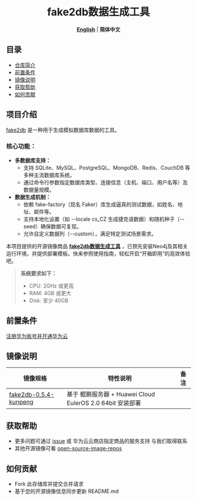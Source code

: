 <p align="center">
  <h1 align="center">fake2db数据生成工具</h1>
  <p align="center">
    <a href="README.md"><strong>English</strong></a> | <strong>简体中文</strong>
  </p>

## 目录

- [仓库简介](#项目介绍)
- [前置条件](#前置条件)
- [镜像说明](#镜像说明)
- [获取帮助](#获取帮助)
- [如何贡献](#如何贡献)

## 项目介绍
[fake2db](https://github.com/emirozer/fake2db) 是一种用于生成模拟数据库数据的工具。‌

### **核心功能：**

- **‌多数据库支持：** 
  - 支持 SQLite、MySQL、PostgreSQL、MongoDB、Redis、CouchDB 等多种主流数据库系统‌。‌
  - 通过命令行参数指定数据库类型、连接信息（主机、端口、用户名等）及数据量规模‌。‌
- **数据生成机制：** 
  - 依赖 fake-factory（现名 Faker）库生成逼真的测试数据，如姓名、地址、邮件等‌‌。‌
  - 支持本地化设置（如 --locale cs_CZ 生成捷克语数据）和随机种子（--seed）确保数据可复现‌‌。‌
  - 允许自定义数据列（--custom），满足特定测试场景需求‌。

本项目提供的开源镜像商品 [**fake2db数据生成工具**]() ，已预先安装Neo4j及其相关运行环境，并提供部署模板。快来参照使用指南，轻松开启“开箱即用”的高效体验吧。

> **系统要求如下：**
> - CPU: 2GHz 或更高
> - RAM: 4GB 或更大
> - Disk: 至少 40GB

## 前置条件
[注册华为账号并开通华为云](https://support.huaweicloud.com/usermanual-account/account_id_001.html)

## 镜像说明

| 镜像规格                                                                                                      | 特性说明                                           | 备注 |
|-----------------------------------------------------------------------------------------------------------|------------------------------------------------| --- |
| [fake2db-0.5.4-kunpeng](https://github.com/HuaweiCloudDeveloper/fake2db-image/tree/fake2db-0.5.4-kunpeng) | 基于 鲲鹏服务器 + Huawei Cloud EulerOS 2.0 64bit 安装部署 |  |

## 获取帮助
- 更多问题可通过 [issue](https://github.com/HuaweiCloudDeveloper/fake2db-image/issues) 或 华为云云商店指定商品的服务支持 与我们取得联系
- 其他开源镜像可看 [open-source-image-repos](https://github.com/HuaweiCloudDeveloper/open-source-image-repos)

## 如何贡献
- Fork 此存储库并提交合并请求
- 基于您的开源镜像信息同步更新 README.md
